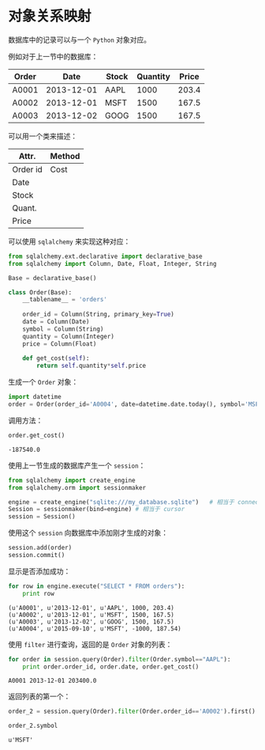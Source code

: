
# 对象关系映射

数据库中的记录可以与一个 `Python` 对象对应。

例如对于上一节中的数据库：

Order|Date|Stock|Quantity|Price
--|--|--|--|--
A0001|2013-12-01|AAPL|1000|203.4
A0002|2013-12-01|MSFT|1500|167.5
A0003|2013-12-02|GOOG|1500|167.5

可以用一个类来描述：

Attr.|Method
--|--
Order id| Cost
Date|
Stock|
Quant.|
Price|

可以使用 `sqlalchemy` 来实现这种对应：


```python
from sqlalchemy.ext.declarative import declarative_base
from sqlalchemy import Column, Date, Float, Integer, String

Base = declarative_base()

class Order(Base):
    __tablename__ = 'orders'
    
    order_id = Column(String, primary_key=True)
    date = Column(Date)
    symbol = Column(String)
    quantity = Column(Integer)
    price = Column(Float)
    
    def get_cost(self):
        return self.quantity*self.price
```

生成一个 `Order` 对象：


```python
import datetime
order = Order(order_id='A0004', date=datetime.date.today(), symbol='MSFT', quantity=-1000, price=187.54)
```

调用方法：


```python
order.get_cost()
```




    -187540.0



使用上一节生成的数据库产生一个 `session`：


```python
from sqlalchemy import create_engine
from sqlalchemy.orm import sessionmaker

engine = create_engine("sqlite:///my_database.sqlite")   # 相当于 connection
Session = sessionmaker(bind=engine) # 相当于 cursor
session = Session()
```

使用这个 `session` 向数据库中添加刚才生成的对象：


```python
session.add(order)
session.commit()
```

显示是否添加成功：


```python
for row in engine.execute("SELECT * FROM orders"):
    print row
```

    (u'A0001', u'2013-12-01', u'AAPL', 1000, 203.4)
    (u'A0002', u'2013-12-01', u'MSFT', 1500, 167.5)
    (u'A0003', u'2013-12-02', u'GOOG', 1500, 167.5)
    (u'A0004', u'2015-09-10', u'MSFT', -1000, 187.54)


使用 `filter` 进行查询，返回的是 `Order` 对象的列表：


```python
for order in session.query(Order).filter(Order.symbol=="AAPL"):
    print order.order_id, order.date, order.get_cost()
```

    A0001 2013-12-01 203400.0


返回列表的第一个：


```python
order_2 = session.query(Order).filter(Order.order_id=='A0002').first()
```


```python
order_2.symbol
```




    u'MSFT'


